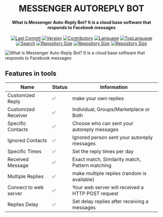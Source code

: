 <H1 align="center">
MESSENGER AUTOREPLY BOT
</H1>
<H4 align="center">
What is Messenger Auto-Reply Bot? It is a cloud base software that responds to Facebook messages</br>

</H4>
<p align="center">
<a href="https://github.com/kypressblackhat"><img alt="Last Commit" src="https://img.shields.io/github/last-commit/kypressblackhat/messenger-autoreply-bot"/></a>
<a href="https://github.com/kypressblackhat"><img alt="Version" src="https://img.shields.io/github/release/kypressblackhat/messenger-autoreply-bot"/></a>
<a href="https://github.com/kypressblackhat"><img alt="Contributors" src="https://img.shields.io/github/contributors/kypressblackhat/messenger-autoreply-bot"/></a>
<a href="https://github.com/kypressblackhat"><img alt="Language" src="https://img.shields.io/github/languages/count/kypressblackhat/messenger-autoreply-bot"/></a>
<a href="https://github.comkypressblackhat"><img alt="TopLanguage" src="https://img.shields.io/github/languages/top/kypressblackhat/messenger-autoreply-bot"/></a>
</br>
<a href="https://github.com/kypressblackhat"><img alt="Search" src="https://img.shields.io/github/search/warifp/kypressblackhat/messenger-autoreply-bot"/></a>
<a href="https://github.com/kypressblackhat"><img alt="Repository Size" src="https://img.shields.io/github/repo-size/kypressblackhat/messenger-autoreply-bot"/></a>
<a href="https://github.com/kypressblackhat"><img alt="Repository Size" src="https://img.shields.io/github/forkskypressblackhat/messenger-autoreply-bot"/></a>
<a href="https://github.com/kypressblackhat"><img alt="Repository Size" src="https://img.shields.io/github/stars/kypressblackhat/messenger-autoreply-bot"/></a>
</p>








![What is Messenger Auto-Reply Bot? It is a cloud base software that responds to Facebook messages](https://user-images.githubusercontent.com/21362676/79481057-93da2c80-8041-11ea-8534-2b4bc61c349d.png)

## Features in tools

| Name                               | Status             | Information                                        |
| ---------------------------------- | ------------------ | -------------------------------------------------- |
| Customized Reply                   | :white_check_mark: | make your own replies                              |
| Customized Receiver                | :white_check_mark: | Individual, Groups/Marketplace or Both             |
| Specific Contacts                  | :white_check_mark: | Choose who can sent your autoreply messages        |
| Ignored Contacts                   | :white_check_mark: | Ignored person sent your autoreply messages        |
| Specific Times                     | :white_check_mark: | Set the reply times per day                        |
| Received Message                   | :white_check_mark: | Exact match, Similarity match, Pattern matching    |
| Multiple Replies                   | :white_check_mark: | make multiple replies (random is available)        |
| Connect to web server              | :white_check_mark: | Your web server will received a HTTP POST request  |
| Replies Delay                      | :white_check_mark: | Set delay replies after receiving a messages       |
